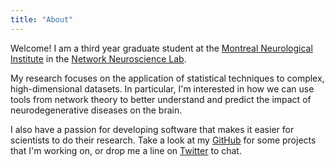 ```yaml
---
title: "About"
---
```


Welcome!
I am a third year graduate student at the [Montreal Neurological Institute](https://www.mcgill.ca/bic/home) in the [Network Neuroscience Lab](https://www.netneurolab.github.io).

My research focuses on the application of statistical techniques to complex, high-dimensional datasets.
In particular, I'm interested in how we can use tools from network theory to better understand and predict the impact of neurodegenerative diseases on the brain.

I also have a passion for developing software that makes it easier for scientists to do their research.
Take a look at my [GitHub](https://github.com/rmarkello) for some projects that I'm working on, or drop me a line on [Twitter](https://twitter.com/rossdavism/) to chat.
